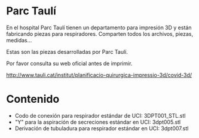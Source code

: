 # Parc Taulí

En el hospital Parc Taulí tienen un departamento para impresión 3D y están fabricando piezas para respiradores. Comparten todos los archivos, piezas, medidas...

Estas son las piezas desarrolladas por Parc Taulí.

Por favor consulta su web oficial antes de imprimir.

http://www.tauli.cat/institut/planificacio-quirurgica-impressio-3d/covid-3d/

# Contenido

* Codo de conexión para respirador estándar de UCI: 3DPT001_STL.stl
* "Y" para la aspiración de secreciones estándar en UCI: 3dpt005.stl
* Derivación de tubuladura para respirador estándar en UCI: 3dpt007.stl
